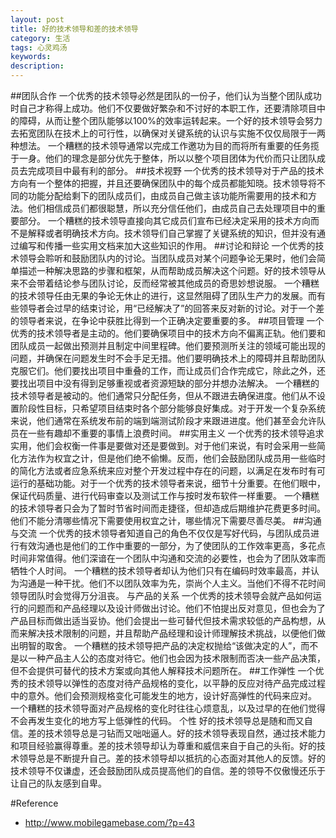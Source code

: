 ```yaml
---
layout: post
title: 好的技术领导和差的技术领导
category: 生活
tags: 心灵鸡汤
keywords: 
description: 
---
```


##团队合作
一个优秀的技术领导必然是团队的一份子，他们认为当整个团队成功时自己才称得上成功。他们不仅要做好繁杂和不讨好的本职工作，还要清除项目中的障碍，从而让整个团队能够以100%的效率运转起来。一个好的技术领导会努力去拓宽团队在技术上的可行性，以确保对关键系统的认识与实施不仅仅局限于一两种想法。
一个糟糕的技术领导通常以完成工作邀功为目的而将所有重要的任务揽于一身。他们的理念是部分优先于整体，所以以整个项目团体为代价而只让团队成员去完成项目中最有利的部分。
##技术视野
一个优秀的技术领导对于产品的技术方向有一个整体的把握，并且还要确保团队中的每个成员都能知晓。技术领导将不同的功能分配给剩下的团队成员们，由成员自己做主该功能所需要用的技术和方法。他们相信成员们都很聪慧，所以充分信任他们，由成员自己去处理项目中的重要部分。
一个糟糕的技术领导直接向其它成员们宣布已经决定采用的技术方向而不是解释或者明确技术方向。技术领导们自己掌握了关键系统的知识，但并没有通过编写和传播一些实用文档来加大这些知识的作用。
##讨论和辩论
一个优秀的技术领导会聆听和鼓励团队内的讨论。当团队成员对某个问题争论无果时，他们会简单描述一种解决思路的步骤和框架，从而帮助成员解决这个问题。好的技术领导从来不会带着结论参与团队讨论，反而经常被其他成员的奇思妙想说服。
一个糟糕的技术领导任由无果的争论无休止的进行，这显然阻碍了团队生产力的发展。而有些领导者会过早的结束讨论，用“已经解决了”的回答来反对新的讨论。对于一个差的领导者来说，在争论中获胜比得到一个正确决定要重要的多。
##项目管理
一个优秀的技术领导者是主动的。他们要确保项目中的技术方向不偏离正轨。他们要和团队成员一起做出预测并且制定中间里程碑。他们要预测所关注的领域可能出现的问题，并确保在问题发生时不会手足无措。他们要明确技术上的障碍并且帮助团队克服它们。他们要找出项目中重叠的工作，而让成员们合作完成它，除此之外，还要找出项目中没有得到足够重视或者资源短缺的部分并想办法解决。
一个糟糕的技术领导者是被动的。他们通常只分配任务，但从不跟进去确保进度。他们从不设置阶段性目标，只希望项目结束时各个部分能够良好集成。对于开发一个复杂系统来说，他们通常在系统发布前的端到端测试阶段才来跟进进度。他们甚至会允许队员在一些有趣却不重要的事情上浪费时间。
##实用主义
一个优秀的技术领导追求实用，他们会权衡一件事是要做对还是要做到。对于他们来说，有时会采用一些简化方法作为权宜之计，但是他们绝不偷懒。反而，他们会鼓励团队成员用一些临时的简化方法或者应急系统来应对整个开发过程中存在的问题，以满足在发布时有可运行的基础功能。对于一个优秀的技术领导者来说，细节十分重要。在他们眼中，保证代码质量、进行代码审查以及测试工作与按时发布软件一样重要。
一个糟糕的技术领导者只会为了暂时节省时间而走捷径，但却造成后期维护花费更多时间。他们不能分清哪些情况下需要使用权宜之计，哪些情况下需要尽善尽美。
##沟通与交流
一个优秀的技术领导者知道自己的角色不仅仅是写好代码，与团队成员进行有效沟通也是他们的工作中重要的一部分，为了使团队的工作效率更高，多花点时间非常值得。他们深谙在一个团队中沟通和交流的必要性，也会为了团队效率而牺牲个人时间。
一个糟糕的技术领导者却认为他们只有在编码时效率最高，并认为沟通是一种干扰。他们不以团队效率为先，崇尚个人主义。当他们不得不花时间领导团队时会觉得万分沮丧。
与产品的关系
一个优秀的技术领导会就产品如何运行的问题而和产品经理以及设计师做出讨论。他们不怕提出反对意见，但也会为了产品目标而做出适当妥协。他们会提出一些可替代但技术需求较低的产品构想，从而来解决技术限制的问题，并且帮助产品经理和设计师理解技术挑战，以便他们做出明智的取舍。
一个糟糕的技术领导把产品的决定权抛给“该做决定的人”，而不是以一种产品主人公的态度对待它。他们也会因为技术限制而否决一些产品决策，但不会提供可替代的技术方案或向其他人解释技术问题所在。
##工作弹性
一个优秀的技术领导以弹性的态度对待产品规格的变化，以平静的反应对待产品完成过程中的意外。他们会预测规格变化可能发生的地方，设计好高弹性的代码来应对。
一个糟糕的技术领导面对产品规格的变化时往往心烦意乱，以及过早的在他们觉得不会再发生变化的地方写上低弹性的代码。
个性
好的技术领导总是随和而又自信。差的技术领导总是刁钻而又咄咄逼人。好的技术领导表现自然，通过技术能力和项目经验赢得尊重。差的技术领导却认为尊重和威信来自于自己的头衔。好的技术领导总是不断提升自己。差的技术领导却以抵抗的心态面对其他人的反馈。好的技术领导不仅谦虚，还会鼓励团队成员提高他们的自信。差的领导不仅傲慢还乐于让自己的队友感到自卑。

#Reference

* <http://www.mobilegamebase.com/?p=43>